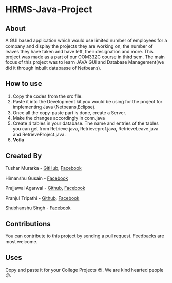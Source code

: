 # HRMS-Java-Project

## About
 A GUI based application which would use limited number of employees for a company and display the projects they are working on, the number of leaves they have taken and have left, their designation and more.
This project was made as a part of our OOM332C course in third sem.
The main focus of this project was to learn JAVA GUI and Database Management(we did it through inbuilt databasse of Netbeans).

## How to use
 1. Copy the codes from the src file.
 2. Paste it into the Development kit you would be using for the project for implementing Java (Netbeans,Eclipse).
 3. Once all the copy-paste part is done, create a Server.
 4. Make the changes accordingly in conn.java
 5. Create 4 tables in your database. The name and entries of the tables you can get from Retrieve.java, Retrieveprof.java,  RetrieveLeave.java and RetrieveProject.java. 
 6. __Voila__

## Created By
 Tushar Murarka - [GitHub](https://github.com/stark03), [Facebook](https://www.facebook.com/tusharmurarka27)
 
 Himanshu Gusain - [Facebook](https://www.facebook.com/SlOwBoT54)
 
 Prajjawal Agarwal - [Github](https://github.com/prajjawal05), [Facebook](https://www.facebook.com/prajjawal05)
 
 Pranjul Tripathi - [Github](https://github.com/prajjawal05), [Facebook](https://www.facebook.com/prajjawal05)
 
 Shubhanshu Singh -  [Facebook](https://www.facebook.com/shubh.singh.9)

## Contributions
 You can contribute to this project by sending a pull request. Feedbacks are most welcome.

## Uses
 Copy and paste it for your College Projects 😉.
 We are kind hearted people 😛.
